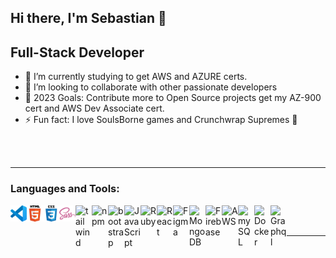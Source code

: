 ## Hi there, I'm Sebastian  👋


## Full-Stack Developer 

- 🌱 I’m currently studying to get AWS and AZURE certs.
- 👯 I’m looking to collaborate with other passionate developers
- 🥅 2023 Goals: Contribute more to Open Source projects get my AZ-900 cert and AWS Dev Associate cert.
- ⚡ Fun fact: I love SoulsBorne games and Crunchwrap Supremes 🌯


<br />
<br />

---


### Languages and Tools:

<img align="left" alt="Visual Studio Code" width="26px" src="https://raw.githubusercontent.com/github/explore/80688e429a7d4ef2fca1e82350fe8e3517d3494d/topics/visual-studio-code/visual-studio-code.png" />
<img align="left" alt="HTML5" width="26px" src="https://raw.githubusercontent.com/github/explore/80688e429a7d4ef2fca1e82350fe8e3517d3494d/topics/html/html.png" />
<img align="left" alt="CSS3" width="26px" src="https://raw.githubusercontent.com/github/explore/80688e429a7d4ef2fca1e82350fe8e3517d3494d/topics/css/css.png" />
<img align="left" alt="Sass" width="26px" src="https://raw.githubusercontent.com/github/explore/80688e429a7d4ef2fca1e82350fe8e3517d3494d/topics/sass/sass.png" />
<img align="left" alt="tailwind" width="26px" src="https://www.vectorlogo.zone/logos/tailwindcss/tailwindcss-icon.svg" />
<img align="left" alt="npm" width="26px" src="https://www.vectorlogo.zone/logos/npmjs/npmjs-icon.svg"/>
<img align="left" alt="bootstrap" width="26px" src="https://www.vectorlogo.zone/logos/getbootstrap/getbootstrap-icon.svg"/>
<img align="left" alt="JavaScript" width="26px" src="https://seeklogo.com/images/J/javascript-js-logo-2949701702-seeklogo.com.png" />
<img align="left" alt="Ruby" width="26px" src="https://upload.wikimedia.org/wikipedia/commons/thumb/7/73/Ruby_logo.svg/396px-Ruby_logo.svg.png" />
<img align="left" alt="React" width="26px" src="https://www.vectorlogo.zone/logos/reactjs/reactjs-icon.svg" />
<img align="left" alt="Figma" width="26px" src="https://www.vectorlogo.zone/logos/figma/figma-icon.svg" />
<img align="left" alt="MongoDB" width="26px" src="https://www.vectorlogo.zone/logos/mongodb/mongodb-icon.svg" />
<img align="left" alt="Firebase" width="26px" src="https://www.vectorlogo.zone/logos/firebase/firebase-icon.svg" />
<img align="left" alt="AWS" width="26px" src="https://www.vectorlogo.zone/logos/amazon_aws/amazon_aws-icon.svg" />
<img align="left" alt="mySQL" width="26px" src="https://img.icons8.com/fluent/48/000000/mysql-logo.png"/>
<img align="left" alt="Docker" width="26px" src="https://img.icons8.com/color/2x/docker.png" />
<img align="left" alt="Graphql" width="26px" src="https://img.icons8.com/color/48/000000/graphql.png"/>
<br />
<br />

---

[website]: https://codeSTACKr.com
[twitter]: https://twitter.com/Sebwebdesign
[instagram]: https://www.instagram.com/sebwebdesign/?hl=en
[linkedin]: https://www.linkedin.com/in/sebastian-silvawp/
